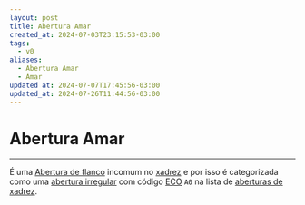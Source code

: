 ```yaml
---
layout: post
title: Abertura Amar
created_at: 2024-07-03T23:15:53-03:00
tags:
  - v0
aliases:
  - Abertura Amar
  - Amar
updated at: 2024-07-07T17:45:56-03:00
updated_at: 2024-07-26T11:44:56-03:00
---
```

# Abertura Amar
----

É uma [Abertura de flanco](_draft/2024/07/2024-07-06-Aberturas_de_flanco.md) incomum no [xadrez](api/2024/07/2024-07-06-Xadrez.md) e por isso é categorizada como uma [abertura irregular](api/2024/07/2024-07-06-Aberturas_irregulares.md) com código [ECO](api/2024/07/2024-07-07-Encyclopaedia_of_Chess_Openings.md) `A0` na lista de [aberturas de xadrez](_draft/2024/07/2024-07-06-Aberturas_de_xadrez.md).